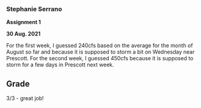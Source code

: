 ### Stephanie Serrano

**Assignment 1**

**30 Aug. 2021**

For the first week, I guessed 240cfs based on the average for the month of August so far and because it is supposed to storm a bit on Wednesday near Prescott.
For the second week, I guessed 450cfs because it is supposed to storm for a few days in Prescott next week.

## Grade
3/3 - great job!
